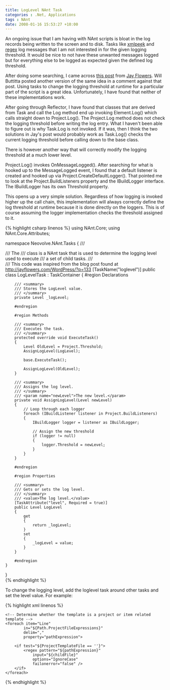 ```yaml
---
title: LogLevel NAnt Task
categories : .Net, Applications
tags : NAnt
date: 2008-01-16 15:53:27 +10:00
---
```


An ongoing issue that I am having with NAnt scripts is bloat in the log records being written to the screen and to disk. Tasks like [xmlpeek][0] and [regex][1] log messages that I am not interested in for the given logging threshold. It would be nice to not have these unwanted messages logged but for everything else to be logged as expected given the defined log threshold.

After doing some searching, I came across [this post][2] from [Jay Flowers][3]. Will Buttitta posted another version of the same idea in a comment against that post. Using tasks to change the logging threshold at runtime for a particular part of the script is a great idea. Unfortunately, I have found that neither of these implementations work.

After going through Reflector, I have found that classes that are derived from Task and call the Log method end up invoking Element.Log() which calls straight down to Project.Log(). The Project.Log method does not check the logging threshold before writing the log entry. What I haven't been able to figure out is why Task.Log is not invoked. If it was, then I think the two solutions in Jay's post would probably work as Task.Log() checks the current logging threshold before calling down to the base class.

There is however another way that will correctly modify the logging threshold at a much lower level. 

Project.Log() invokes OnMessageLogged(). After searching for what is hooked up to the MessageLogged event, I found that a default listener is created and hooked up via Project.CreateDefaultLogger(). That pointed me to look at the Project.BuildListeners property and the IBuildLogger interface. The IBuildLogger has its own Threshold property.

This opens up a very simple solution. Regardless of how logging is invoked higher up the call chain, this implementation will always correctly define the log threshold at runtime because it is done directly on the loggers. This is of course assuming the logger implementation checks the threshold assigned to it.

{% highlight csharp linenos %}
using NAnt.Core;
using NAnt.Core.Attributes;
     
namespace Neovolve.NAnt.Tasks
{
    /// <summary>
    /// The <see cref="LogLevelTask"/>
    /// class is a NAnt task that is used to determine the logging level used to execute
    /// a set of child tasks.
    /// </summary>
    /// <remarks>This code was inspired from the blog post found at http://jayflowers.com/WordPress/?p=133</remarks>
    [TaskName("loglevel")]
    public class LogLevelTask : TaskContainer
    {
        #region Declarations
     
        /// <summary>
        /// Stores the LogLevel value.
        /// </summary>
        private Level _logLevel;
     
        #endregion
     
        #region Methods
     
        /// <summary>
        /// Executes the task.
        /// </summary>
        protected override void ExecuteTask()
        {
            Level OldLevel = Project.Threshold;
            AssignLogLevel(LogLevel);
    
            base.ExecuteTask();
    
            AssignLogLevel(OldLevel);
        }
     
        /// <summary>
        /// Assigns the log level.
        /// </summary>
        /// <param name="newLevel">The new level.</param>
        private void AssignLogLevel(Level newLevel)
        {
            // Loop through each logger
            foreach (IBuildListener listener in Project.BuildListeners)
            {
                IBuildLogger logger = listener as IBuildLogger;
     
                // Assign the new threshold
                if (logger != null)
                {
                    logger.Threshold = newLevel;
                }
            }
        }
     
        #endregion
     
        #region Properties
     
        /// <summary>
        /// Gets or sets the log level.
        /// </summary>
        /// <value>The log level.</value>
        [TaskAttribute("level", Required = true)]
        public Level LogLevel
        {
            get
            {
                return _logLevel;
            }
            set
            {
                _logLevel = value;
            }
        }
     
        #endregion
    }
}    
{% endhighlight %}

To change the logging level, add the loglevel task around other tasks and set the level value. For example:

{% highlight xml linenos %}
<loglevel level="None">
     
    <!-- Determine whether the template is a project or item related template -->
    <foreach item="Line"
            in="${Path.ProjectFileExpressions}"
            delim=","
            property="pathExpression">
     
        <if test="${ProjectTemplateFile == ''}">
            <regex pattern="${pathExpression}"
                input="${childFile}"
                options="IgnoreCase"
                failonerror="false" />
        </if>
    </foreach>
</loglevel>
{% endhighlight %}

[0]: http://nant.sourceforge.net/release/0.85-rc1/help/tasks/xmlpeek.html
[1]: http://nant.sourceforge.net/nightly/latest/help/tasks/regex.html
[2]: http://jayflowers.com/WordPress/?p=133
[3]: http://jayflowers.com/
